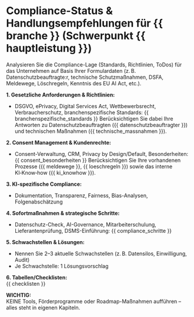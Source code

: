 # Compliance-Status & Handlungsempfehlungen für {{ branche }} (Schwerpunkt {{ hauptleistung }})

Analysieren Sie die Compliance-Lage (Standards, Richtlinien, ToDos) für das Unternehmen auf Basis Ihrer Formulardaten (z. B. Datenschutzbeauftragte:r, technische Schutzmaßnahmen, DSFA, Meldewege, Löschregeln, Kenntnis des EU AI Act, etc.).

**1. Gesetzliche Anforderungen & Richtlinien:**  
- DSGVO, ePrivacy, Digital Services Act, Wettbewerbsrecht, Verbraucherschutz, branchenspezifische Standards: {{ branchenspezifische_standards }}
  Berücksichtigen Sie dabei Ihre Antworten zu Datenschutzbeauftragten ({{ datenschutzbeauftragter }}) und technischen Maßnahmen ({{ technische_massnahmen }}).

**2. Consent Management & Kundenrechte:**  
- Consent-Verwaltung, CRM, Privacy by Design/Default, Besonderheiten: {{ consent_besonderheiten }}
  Berücksichtigen Sie Ihre vorhandenen Prozesse ({{ meldewege }}, {{ loeschregeln }}) sowie das interne KI‑Know‑how ({{ ki_knowhow }}).

**3. KI-spezifische Compliance:**  
- Dokumentation, Transparenz, Fairness, Bias-Analysen, Folgenabschätzung

**4. Sofortmaßnahmen & strategische Schritte:**  
- Datenschutz-Check, AI-Governance, Mitarbeiterschulung, Lieferantenprüfung, DSMS-Einführung: {{ compliance_schritte }}

**5. Schwachstellen & Lösungen:**  
- Nennen Sie 2–3 aktuelle Schwachstellen (z. B. Datensilos, Einwilligung, Audit)
- Je Schwachstelle: 1 Lösungsvorschlag

**6. Tabellen/Checklisten:**  
{{ checklisten }}

**WICHTIG:**  
KEINE Tools, Förderprogramme oder Roadmap-Maßnahmen aufführen – alles steht in eigenen Kapiteln.

